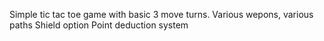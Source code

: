 Simple tic tac toe game with basic 3 move turns.
Various wepons, various paths
Shield option
Point deduction system
